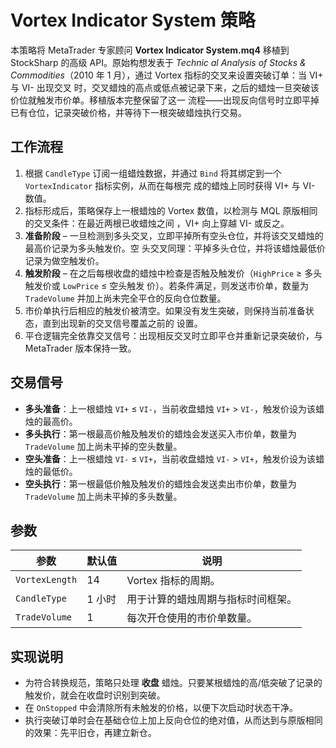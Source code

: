 # Vortex Indicator System 策略

本策略将 MetaTrader 专家顾问 **Vortex Indicator System.mq4** 移植到 StockSharp 的高级 API。原始构想发表于 *Technic
al Analysis of Stocks & Commodities*（2010 年 1 月），通过 Vortex 指标的交叉来设置突破订单：当 VI+ 与 VI- 出现交叉
时，交叉蜡烛的高点或低点被记录下来，之后的蜡烛一旦突破该价位就触发市价单。移植版本完整保留了这一
流程——出现反向信号时立即平掉已有仓位，记录突破价格，并等待下一根突破蜡烛执行交易。

## 工作流程

1. 根据 `CandleType` 订阅一组蜡烛数据，并通过 `Bind` 将其绑定到一个 `VortexIndicator` 指标实例，从而在每根完
成的蜡烛上同时获得 VI+ 与 VI- 数值。
2. 指标形成后，策略保存上一根蜡烛的 Vortex 数值，以检测与 MQL 原版相同的交叉条件：在最近两根已收蜡烛之间
，VI+ 向上穿越 VI- 或反之。
3. **准备阶段** – 一旦检测到多头交叉，立即平掉所有空头仓位，并将该交叉蜡烛的最高价记录为多头触发价。空
头交叉同理：平掉多头仓位，并将该蜡烛最低价记录为做空触发价。
4. **触发阶段** – 在之后每根收盘的蜡烛中检查是否触及触发价（`HighPrice` ≥ 多头触发价或 `LowPrice` ≤ 空头触发
价）。若条件满足，则发送市价单，数量为 `TradeVolume` 并加上尚未完全平仓的反向仓位数量。
5. 市价单执行后相应的触发价被清空。如果没有发生突破，则保持当前准备状态，直到出现新的交叉信号覆盖之前的
设置。
6. 平仓逻辑完全依靠交叉信号：出现相反交叉时立即平仓并重新记录突破价，与 MetaTrader 版本保持一致。

## 交易信号

- **多头准备**：上一根蜡烛 `VI+` ≤ `VI-`，当前收盘蜡烛 `VI+` > `VI-`，触发价设为该蜡烛的最高价。
- **多头执行**：第一根最高价触及触发价的蜡烛会发送买入市价单，数量为 `TradeVolume` 加上尚未平掉的空头数量。
- **空头准备**：上一根蜡烛 `VI-` ≤ `VI+`，当前收盘蜡烛 `VI-` > `VI+`，触发价设为该蜡烛的最低价。
- **空头执行**：第一根最低价触及触发价的蜡烛会发送卖出市价单，数量为 `TradeVolume` 加上尚未平掉的多头数量。

## 参数

| 参数 | 默认值 | 说明 |
|------|--------|------|
| `VortexLength` | 14 | Vortex 指标的周期。 |
| `CandleType` | 1 小时 | 用于计算的蜡烛周期与指标时间框架。 |
| `TradeVolume` | 1 | 每次开仓使用的市价单数量。 |

## 实现说明

- 为符合转换规范，策略只处理 **收盘** 蜡烛。只要某根蜡烛的高/低突破了记录的触发价，就会在收盘时识别到突破。
- 在 `OnStopped` 中会清除所有未触发的价格，以便下次启动时状态干净。
- 执行突破订单时会在基础仓位上加上反向仓位的绝对值，从而达到与原版相同的效果：先平旧仓，再建立新仓。
